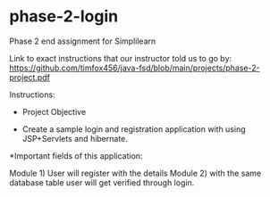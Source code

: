 # phase-2-login
Phase 2 end assignment for Simplilearn


Link to exact instructions that our instructor told us to go by: https://github.com/timfox456/java-fsd/blob/main/projects/phase-2-project.pdf

Instructions:

* Project Objective
- Create a sample login and registration application with using JSP+Servlets and hibernate.

*Important fields of this application:

Module 1) User will register with the details
Module 2) with the same database table user will get verified through login.
